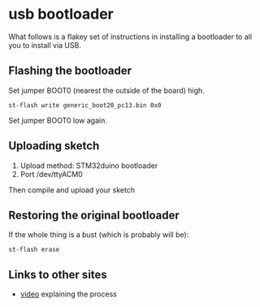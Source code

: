 # usb bootloader

What follows is a flakey set of instructions in installing a bootloader 
to all you to install via USB.


## Flashing the bootloader

Set jumper BOOT0 (nearest the outside of the board) high.
```
st-flash write generic_boot20_pc13.bin 0x0
```
Set jumper BOOT0 low again.


## Uploading sketch

1. Upload method: STM32duino bootloader
2. Port /dev/ttyACM0

Then compile and upload your sketch


## Restoring the original bootloader

If the whole thing is a bust (which is probably will be):
```
st-flash erase
```

## Links to other sites

* [video](https://youtu.be/Tm7IWQLrKYs) explaining the process
